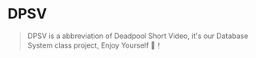 # DPSV

> DPSV is a abbreviation of Deadpool Short Video, it's our Database System class project, Enjoy Yourself 👏！

